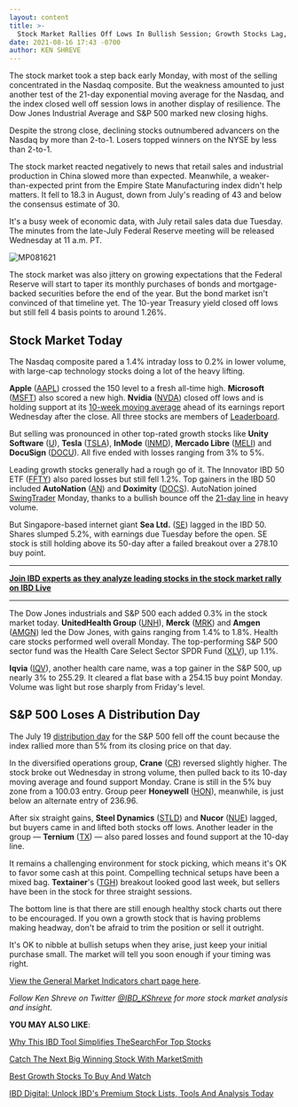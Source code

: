 ```yaml
---
layout: content
title: >-
  Stock Market Rallies Off Lows In Bullish Session; Growth Stocks Lag, But Iqvia Scores Breakout
date: 2021-08-16 17:43 -0700
author: KEN SHREVE
---
```






The stock market took a step back early Monday, with most of the selling concentrated in the Nasdaq composite. But the weakness amounted to just another test of the 21-day exponential moving average for the Nasdaq, and the index closed well off session lows in another display of resilience. The Dow Jones Industrial Average and S&P 500 marked new closing highs.




Despite the strong close, declining stocks outnumbered advancers on the Nasdaq by more than 2-to-1. Losers topped winners on the NYSE by less than 2-to-1.


The stock market reacted negatively to news that retail sales and industrial production in China slowed more than expected. Meanwhile, a weaker-than-expected print from the Empire State Manufacturing index didn't help matters. It fell to 18.3 in August, down from July's reading of 43 and below the consensus estimate of 30.


It's a busy week of economic data, with July retail sales data due Tuesday. The minutes from the late-July Federal Reserve meeting will be released Wednesday at 11 a.m. PT.


![MP081621](https://www.investors.com/wp-content/uploads/2021/08/MP081621.jpg)


The stock market was also jittery on growing expectations that the Federal Reserve will start to taper its monthly purchases of bonds and mortgage-backed securities before the end of the year. But the bond market isn't convinced of that timeline yet. The 10-year Treasury yield closed off lows but still fell 4 basis points to around 1.26%.


Stock Market Today
------------------


The Nasdaq composite pared a 1.4% intraday loss to 0.2% in lower volume, with large-cap technology stocks doing a lot of the heavy lifting.


**Apple** ([AAPL](https://research.investors.com/quote.aspx?symbol=AAPL)) crossed the 150 level to a fresh all-time high. **Microsoft** ([MSFT](https://research.investors.com/quote.aspx?symbol=MSFT)) also scored a new high. **Nvidia** ([NVDA](https://research.investors.com/quote.aspx?symbol=NVDA)) closed off lows and is holding support at its [10-week moving average](https://www.investors.com/how-to-invest/investors-corner/top-stocks-tend-to-do-this-after-technical-breakout/) ahead of its earnings report Wednesday after the close. All three stocks are members of [Leaderboard](https://www.investors.com/product/leaderboard/?artProdLink=Leaderboard).


But selling was pronounced in other top-rated growth stocks like **Unity Software** ([U](https://research.investors.com/quote.aspx?symbol=U)), **Tesla** ([TSLA](https://research.investors.com/quote.aspx?symbol=TSLA)), **InMode** ([INMD](https://research.investors.com/quote.aspx?symbol=INMD)), **Mercado Libre** ([MELI](https://research.investors.com/quote.aspx?symbol=MELI)) and **DocuSign** ([DOCU](https://research.investors.com/quote.aspx?symbol=DOCU)). All five ended with losses ranging from 3% to 5%.


Leading growth stocks generally had a rough go of it. The Innovator IBD 50 ETF ([FFTY](https://research.investors.com/quote.aspx?symbol=FFTY)) also pared losses but still fell 1.2%. Top gainers in the IBD 50 included **AutoNation** ([AN](https://research.investors.com/quote.aspx?symbol=AN)) and **Doximity** ([DOCS](https://research.investors.com/quote.aspx?symbol=DOCS)). AutoNation joined [SwingTrader](https://www.investors.com/product/swingtrader/?artProdLink=Swingtrader) Monday, thanks to a bullish bounce off the [21-day line](https://www.investors.com/how-to-invest/investors-corner/what-is-the-21-day-exponential-moving-average/) in heavy volume.


But Singapore-based internet giant **Sea Ltd.** ([SE](https://research.investors.com/quote.aspx?symbol=SE)) lagged in the IBD 50. Shares slumped 5.2%, with earnings due Tuesday before the open. SE stock is still holding above its 50-day after a failed breakout over a 278.10 buy point.




---


[**Join IBD experts as they analyze leading stocks in the stock market rally on IBD Live**](https://shop.investors.com/offer/splashresponsive.aspx?id=IBD-Live&intcode=invstcntnartcls%7Ccms%7Cibdlive%7C2020%7C07%7Cibdlive%7Cna%7C%7C727112&src=A00433A)




---


The Dow Jones industrials and S&P 500 each added 0.3% in the stock market today. **UnitedHealth Group** ([UNH](https://research.investors.com/quote.aspx?symbol=UNH)), **Merck** ([MRK](https://research.investors.com/quote.aspx?symbol=MRK)) and **Amgen** ([AMGN](https://research.investors.com/quote.aspx?symbol=AMGN)) led the Dow Jones, with gains ranging from 1.4% to 1.8%. Health care stocks performed well overall Monday. The top-performing S&P 500 sector fund was the Health Care Select Sector SPDR Fund ([XLV](https://research.investors.com/quote.aspx?symbol=XLV)), up 1.1%.


**Iqvia** ([IQV](https://research.investors.com/quote.aspx?symbol=IQV)), another health care name, was a top gainer in the S&P 500, up nearly 3% to 255.29. It cleared a flat base with a 254.15 buy point Monday. Volume was light but rose sharply from Friday's level.


S&P 500 Loses A Distribution Day
--------------------------------


The July 19 [distribution day](https://www.investors.com/how-to-invest/investors-corner/stock-market-tops-distribution-days/) for the S&P 500 fell off the count because the index rallied more than 5% from its closing price on that day.


In the diversified operations group, **Crane** ([CR](https://research.investors.com/quote.aspx?symbol=CR)) reversed slightly higher. The stock broke out Wednesday in strong volume, then pulled back to its 10-day moving average and found support Monday. Crane is still in the 5% buy zone from a 100.03 entry. Group peer **Honeywell** ([HON](https://research.investors.com/quote.aspx?symbol=HON)), meanwhile, is just below an alternate entry of 236.96.



After six straight gains, **Steel Dynamics** ([STLD](https://research.investors.com/quote.aspx?symbol=STLD)) and **Nucor** ([NUE](https://research.investors.com/quote.aspx?symbol=NUE)) lagged, but buyers came in and lifted both stocks off lows. Another leader in the group — **Ternium** ([TX](https://research.investors.com/quote.aspx?symbol=TX)) — also pared losses and found support at the 10-day line.


It remains a challenging environment for stock picking, which means it's OK to favor some cash at this point. Compelling technical setups have been a mixed bag. **Textainer**'s ([TGH](https://research.investors.com/quote.aspx?symbol=TGH)) breakout looked good last week, but sellers have been in the stock for three straight sessions.


The bottom line is that there are still enough healthy stock charts out there to be encouraged. If you own a growth stock that is having problems making headway, don't be afraid to trim the position or sell it outright.


It's OK to nibble at bullish setups when they arise, just keep your initial purchase small. The market will tell you soon enough if your timing was right.


[View the General Market Indicators chart page here](https://www.investors.com/wp-content/uploads/2021/08/DailyGMI_20210816.pdf).


*Follow Ken Shreve on Twitter [@IBD\_KShreve](https://www.twitter.com/IBD_KShreve) for more stock market analysis and insight*.


**YOU MAY ALSO LIKE**:


[Why This IBD Tool Simplifies The](https://www.investors.com/how-to-invest/investors-corner/how-to-research-growth-stocks/)[Sear](https://www.investors.com/how-to-invest/investors-corner/how-to-research-growth-stocks/)[ch](https://www.investors.com/how-to-invest/investors-corner/how-to-research-growth-stocks/)[For Top Stocks](https://www.investors.com/how-to-invest/investors-corner/how-to-research-growth-stocks/)


[Catch The Next Big Winning Stock With MarketSmith](https://www.investors.com/product/marketsmith/?artProdLink=MarketSmith)


[Best Growth Stocks To Buy And Watch](https://www.investors.com/stock-lists/best-growth-stocks-buy-watch-ibd-stock-lists/)


[IBD Digital: Unlock IBD's Premium Stock Lists, Tools And Analysis Today](https://www.investors.com/product/ibd-digital/?artProdLink=IBD_Digital)




